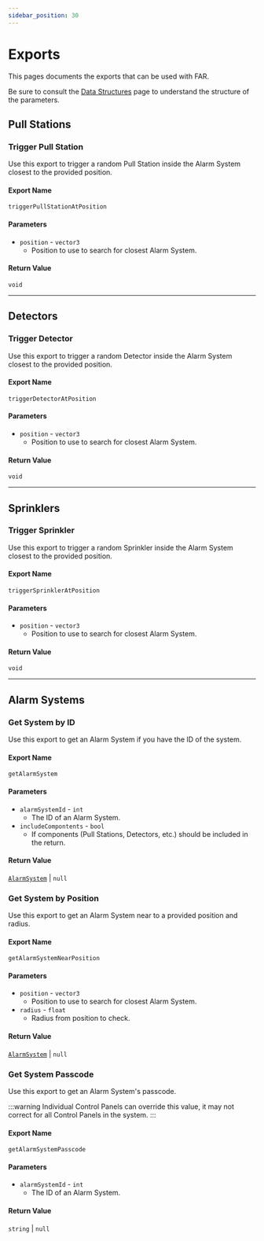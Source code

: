 ```yaml
---
sidebar_position: 30
---
```


# Exports

This pages documents the exports that can be used with FAR.

Be sure to consult the [Data Structures](data.mdx) page to understand the structure of the parameters.

## Pull Stations

### Trigger Pull Station
Use this export to trigger a random Pull Station inside the Alarm System closest to the provided position.

#### Export Name
```
triggerPullStationAtPosition
```
#### Parameters

- `position` - `vector3`
  - Position to use to search for closest Alarm System.

#### Return Value
`void`

***

## Detectors

### Trigger Detector
Use this export to trigger a random Detector inside the Alarm System closest to the provided position.

#### Export Name
```
triggerDetectorAtPosition
```
#### Parameters

- `position` - `vector3`
	- Position to use to search for closest Alarm System.

#### Return Value
`void`

***

## Sprinklers

### Trigger Sprinkler
Use this export to trigger a random Sprinkler inside the Alarm System closest to the provided position.

#### Export Name
```
triggerSprinklerAtPosition
```
#### Parameters

- `position` - `vector3`
	- Position to use to search for closest Alarm System.

#### Return Value
`void`

***

## Alarm Systems

### Get System by ID
Use this export to get an Alarm System if you have the ID of the system.

#### Export Name
```
getAlarmSystem
```
#### Parameters

- `alarmSystemId` - `int`
	- The ID of an Alarm System.
- `includeCompontents` - `bool`
  - If components (Pull Stations, Detectors, etc.) should be included in the return.

#### Return Value
[`AlarmSystem`](data.mdx#alarm-system) | `null`

### Get System by Position
Use this export to get an Alarm System near to a provided position and radius.

#### Export Name
```
getAlarmSystemNearPosition
```
#### Parameters

- `position` - `vector3`
	- Position to use to search for closest Alarm System.
- `radius` - `float`
	- Radius from position to check.

#### Return Value
[`AlarmSystem`](data.mdx#alarm-system) | `null`

### Get System Passcode
Use this export to get an Alarm System's passcode.

:::warning
Individual Control Panels can override this value, it may not correct for all Control Panels in the system.
:::

#### Export Name
```
getAlarmSystemPasscode
```
#### Parameters

- `alarmSystemId` - `int`
	- The ID of an Alarm System.

#### Return Value
`string` | `null`
